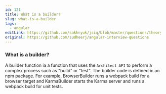 ```yaml
---
id: 121
title: What is a builder?
slug: what-is-a-builder
tags:
  - angular
editLink: https://github.com/sakhnyuk/jsiq/blob/master/questions/theory/angular/121.md
original: https://github.com/sudheerj/angular-interview-questions
---
```


### What is a builder?

A builder function ia a function that uses the `Architect API` to perform a complex process such as "build" or "test". The builder code is defined in an npm package. For example, BrowserBuilder runs a webpack build for a browser target and KarmaBuilder starts the Karma server and runs a webpack build for unit tests.